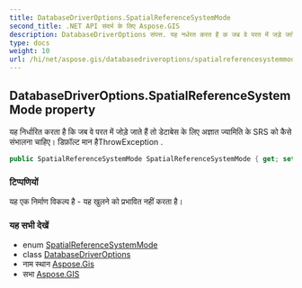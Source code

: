 ```yaml
---
title: DatabaseDriverOptions.SpatialReferenceSystemMode
second_title: .NET API संदर्भ के लिए Aspose.GIS
description: DatabaseDriverOptions संपत्त. यह नर्धरत करत है क जब वे परत में जड़े जते हैं त डेटबेस के लए अज्ञत ज्यमत के SRS क कैसे संभलन चहए डफ़ल्ट मन हैThrowException .
type: docs
weight: 10
url: /hi/net/aspose.gis/databasedriveroptions/spatialreferencesystemmode/
---
```

## DatabaseDriverOptions.SpatialReferenceSystemMode property

यह निर्धारित करता है कि जब वे परत में जोड़े जाते हैं तो डेटाबेस के लिए अज्ञात ज्यामिति के SRS को कैसे संभालना चाहिए। डिफ़ॉल्ट मान हैThrowException .

```csharp
public SpatialReferenceSystemMode SpatialReferenceSystemMode { get; set; }
```

### टिप्पणियों

यह एक निर्माण विकल्प है - यह खुलने को प्रभावित नहीं करता है।

### यह सभी देखें

* enum [SpatialReferenceSystemMode](../../spatialreferencesystemmode/)
* class [DatabaseDriverOptions](../)
* नाम स्थान [Aspose.Gis](../../databasedriveroptions/)
* सभा [Aspose.GIS](../../../)


